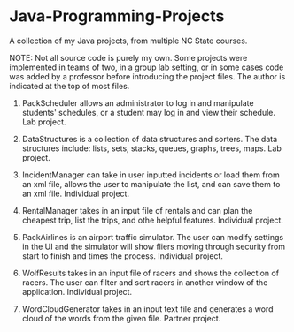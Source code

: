 # Java-Programming-Projects
A collection of my Java projects, from multiple NC State courses.


NOTE: Not all source code is purely my own. 
Some projects were implemented in teams of two, in a group lab setting, 
or in some cases code was added by a professor before introducing the project files.
The author is indicated at the top of most files.


1. PackScheduler allows an administrator to log in and manipulate students' schedules,
      or a student may log in and view their schedule. Lab project.

2. DataStructures is a collection of data structures and sorters.
      The data structures include: lists, sets, stacks, queues, graphs, trees, maps. Lab project.

3. IncidentManager can take in user inputted incidents or load them from an xml file,
    allows the user to manipulate the list, and can save them to an xml file. Individual project.
    
4. RentalManager takes in an input file of rentals and can plan the cheapest trip, list the trips, 
    and othe helpful features. Individual project.
    
5. PackAirlines is an airport traffic simulator. The user can modify settings in the UI
    and the simulator will show fliers moving through security from start to finish
    and times the process. Individual project.
    
6. WolfResults takes in an input file of racers and shows the collection of racers. The user
    can filter and sort racers in another window of the application. Individual project.

7. WordCloudGenerator takes in an input text file and generates a word cloud of the words from
    the given file. Partner project.
